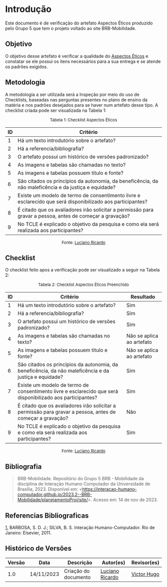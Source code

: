 # Introdução 

Este documento é de verificação do artefato Aspectos Éticos produzido pelo Grupo 5 que tem o projeto voltado ao site BRB-Mobilidade.


## Objetivo

O objetivo desse artefato é verificar a qualidade do [Aspectos Éticos](https://interacao-humano-computador.github.io/2023.2--BRB-Mobilidade/analiseRequisitos/aspectos_eticos/) e constatar se ele possui os itens necessários para a sua entrega e se atende os padrões exigidos.



## Metodologia

A metodologia a ser utilizada será a Inspeção por meio do uso de Checklists, baseadas nas perguntas presentes no plano de ensino da matéria e nos padrões desejados para se haver num artefato desse tipo. A checklist criada pode ser visualizada na Tabela 1:

<center>
<font size="2"><p style="text-align: center">Tabela 1: Checklist Aspectos Éticos</p></font>

| ID  | Critério                                                                                                   |
| --- | ---------------------------------------------------------------------------------------------------------- |
| 1   | Há um texto introdutório sobre o artefato?                                                                 |
| 2   | Há a referencia/bibliografia?                                                                              |
| 3   | O artefato possui um histórico de versões padronizado?                                                     |
| 4   | As imagens e tabelas são chamadas no texto?                                                                |
| 5   | As imagens e tabelas possuem titulo e fonte?                                                               |
| 6   | São citados os princípios da autonomia, da beneficência, da não maleficência e da justiça e equidade?      |
| 7   | Existe um modelo de termo de consentimento livre e esclarecido que será disponibilizado aos participantes? |
| 8   | É citado que os avaliadores irão solicitar a permissão para gravar a pessoa, antes de começar a gravação?  |
| 9   | No TCLE é explicado o objetivo da pesquisa e como ela será realizada aos participantes?                    |

<font size="2"><p style="text-align: center">Fonte: [Luciano Ricardo](https://github.com/l-ricardo)</p></font>
</center>



## Checklist 

O checklist feito apos a verificação pode ser visualizado a seguir na Tabela 2:

<center>
<font size="2"><p style="text-align: center">Tabela 2: Checklist Aspectos Éticos Preenchido</p></font>

| ID  | Critério                                                                                                   | Resultado                 |
| --- | ---------------------------------------------------------------------------------------------------------- | ------------------------- |
| 1   | Há um texto introdutório sobre o artefato?                                                                 | Sim                       |
| 2   | Há a referencia/bibliografia?                                                                              | Sim                       |
| 3   | O artefato possui um histórico de versões padronizado?                                                     | Sim                       |
| 4   | As imagens e tabelas são chamadas no texto?                                                                | Não se aplica ao artefato |
| 5   | As imagens e tabelas possuem titulo e fonte?                                                               | Não se aplica ao artefato |
| 6   | São citados os princípios da autonomia, da beneficência, da não maleficência e da justiça e equidade?      | Sim                       |
| 7   | Existe um modelo de termo de consentimento livre e esclarecido que será disponibilizado aos participantes? | Sim                       |
| 8   | É citado que os avaliadores irão solicitar a permissão para gravar a pessoa, antes de começar a gravação?  | Não                       |
| 9   | No TCLE é explicado o objetivo da pesquisa e como ela será realizada aos participantes?                    | Sim                       |

<font size="2"><p style="text-align: center">Fonte: [Luciano Ricardo](https://github.com/l-ricardo)</p></font>
</center>



## Bibliografia 

> BRB-Mobilidade. Repositório do Grupo 5 BRB - Mobilidade da disciplina de Interação Humano Computador da Universidade de Brasília, 2023. Disponível em: <<https://interacao-humano-computador.github.io/2023.2--BRB-Mobilidade/planejamentoProj/site/>>. Acesso em: 14 de nov de 2023.



## Referencias Bibliograficas

<a id="FRM3" href="#anchor_1">1.</a> BARBOSA, S. D. J.; SILVA, B. S. Interação Humano-Computador. Rio de Janeiro: Elsevier, 2011.



## Histórico de Versões

| Versão | Data       | Descrição            | Autor(es)                                       | Revisor(es)                                    |
| ------ | ---------- | -------------------- | ----------------------------------------------- | ---------------------------------------------- |
| 1.0    | 14/11/2023 | Criação do documento | [Luciano Ricardo](https://github.com/l-ricardo) | [Victor Hugo](https://github.com/ViictorHugoo) |

